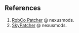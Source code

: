 
## References

1. [RobCo Patcher](https://www.nexusmods.com/fallout4/mods/69798) @ nexusmods.
2. [SkyPatcher](https://www.nexusmods.com/skyrimspecialedition/mods/106659) @ nexusmods.
